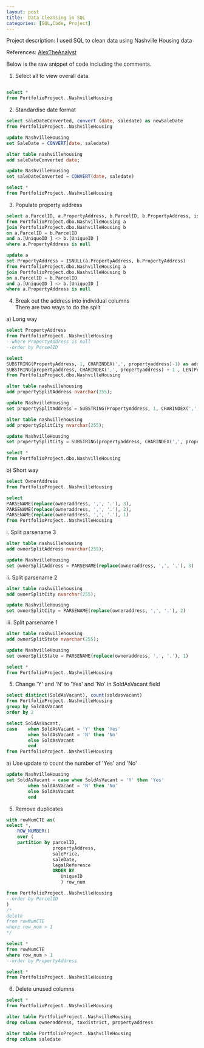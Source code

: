 ```yaml
---
layout: post
title:  Data Cleansing in SQL
categories: [SQL,Code, Project]
---
```


Project description: I used SQL to clean data using Nashville Housing data 


References: [AlexTheAnalyst](https://www.youtube.com/watch?v=qfyynHBFOsM&list=PLUaB-1hjhk8H48Pj32z4GZgGWyylqv85f)

Below is the raw snippet of code including the comments.

1) Select all to view overall data.
```sql	

select *
from PortfolioProject..NashvilleHousing
```


2) Standardise date format
```sql
select saleDateConverted, convert (date, saledate) as newSaleDate
from PortfolioProject..NashvilleHousing

update NashvilleHousing
set SaleDate = CONVERT(date, saledate)

alter table nashvillehousing
add saleDateConverted date;

update NashvilleHousing
set saleDateConverted = CONVERT(date, saledate)

select *
from PortfolioProject..NashvilleHousing
```


3) Populate property address
```sql
select a.ParcelID, a.PropertyAddress, b.ParcelID, b.PropertyAddress, isnull(a.PropertyAddress, b.PropertyAddress)
from PortfolioProject.dbo.NashvilleHousing a
join PortfolioProject.dbo.NashvilleHousing b
on a.ParcelID = b.ParcelID
and a.[UniqueID ] <> b.[UniqueID ]
where a.PropertyAddress is null

update a
set PropertyAddress = ISNULL(a.PropertyAddress, b.PropertyAddress)
from PortfolioProject.dbo.NashvilleHousing a
join PortfolioProject.dbo.NashvilleHousing b
on a.ParcelID = b.ParcelID
and a.[UniqueID ] <> b.[UniqueID ]
where a.PropertyAddress is null
```


4) Break out the address into individual columns  
There are two ways to do the split

a) Long way
```sql
select PropertyAddress
from PortfolioProject..NashvilleHousing
--where PropertyAddress is null
--order by ParcelID

select 
SUBSTRING(PropertyAddress, 1, CHARINDEX(',', propertyaddress)-1) as address,
SUBSTRING(propertyaddress, CHARINDEX(',', propertyaddress) + 1 , LEN(PropertyAddress)) as address
from PortfolioProject.dbo.NashvilleHousing

alter table nashvillehousing
add propertySplitAddress nvarchar(255);

update NashvilleHousing
set propertySplitAddress = SUBSTRING(PropertyAddress, 1, CHARINDEX(',', propertyaddress)-1)

alter table nashvillehousing
add propertySplitCity nvarchar(255);

update NashvilleHousing
set propertySplitCity = SUBSTRING(propertyaddress, CHARINDEX(',', propertyaddress) + 1 , LEN(PropertyAddress))

select *
from PortfolioProject.dbo.NashvilleHousing
```


b) Short way
```sql
select OwnerAddress
from PortfolioProject..NashvilleHousing

select 
PARSENAME(replace(owneraddress, ',', '.'), 3),
PARSENAME(replace(owneraddress, ',', '.'), 2),
PARSENAME(replace(owneraddress, ',', '.'), 1)
from PortfolioProject..NashvilleHousing
```


i. Split parsename 3
```sql
alter table nashvillehousing
add ownerSplitAddress nvarchar(255);

update NashvilleHousing
set ownerSplitAddress = PARSENAME(replace(owneraddress, ',', '.'), 3)
```


ii. Split parsename 2
```sql
alter table nashvillehousing
add ownerSplitCity nvarchar(255);

update NashvilleHousing
set ownerSplitCity = PARSENAME(replace(owneraddress, ',', '.'), 2)
```


iii. Split parsename 1
```sql
alter table nashvillehousing
add ownerSplitState nvarchar(255);

update NashvilleHousing
set ownerSplitState = PARSENAME(replace(owneraddress, ',', '.'), 1)

select *
from PortfolioProject..NashvilleHousing
```


5) Change 'Y' and 'N' to 'Yes' and 'No' in SoldAsVacant field
```sql
select distinct(SoldAsVacant), count(soldasvacant)
from PortfolioProject..NashvilleHousing
group by SoldAsVacant
order by 2

select SoldAsVacant,
case	when SoldAsVacant = 'Y' then 'Yes'
		when SoldAsVacant = 'N' then 'No'
		else SoldAsVacant
		end
from PortfolioProject..NashvilleHousing
```


a) Use update to count the number of 'Yes' and 'No'
```sql
update NashvilleHousing
set SoldAsVacant = case when SoldAsVacant = 'Y' then 'Yes'
		when SoldAsVacant = 'N' then 'No'
		else SoldAsVacant
		end
```


5) Remove duplicates
```sql
with rowNumCTE as(
select *, 
	ROW_NUMBER() 
	over (
	partition by parcelID,
				 propertyAddress,
				 salePrice,
				 saleDate,
				 legalReference
				 ORDER BY
					UniqueID
					) row_num

from PortfolioProject..NashvilleHousing
--order by ParcelID
)
/*
delete
from rowNumCTE
where row_num > 1
*/

select *
from rowNumCTE
where row_num > 1
--order by PropertyAddress

select *
from PortfolioProject..NashvilleHousing
```

6) Delete unused columns
```sql
select *
from PortfolioProject..NashvilleHousing

alter table PortfolioProject..NashvilleHousing
drop column owneraddress, taxdistrict, propertyaddress

alter table PortfolioProject..NashvilleHousing
drop column saledate
```

